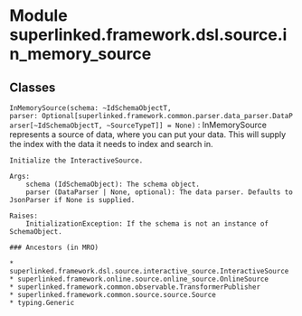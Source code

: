 Module superlinked.framework.dsl.source.in_memory_source
========================================================

Classes
-------

`InMemorySource(schema: ~IdSchemaObjectT, parser: Optional[superlinked.framework.common.parser.data_parser.DataParser[~IdSchemaObjectT, ~SourceTypeT]] = None)`
:   InMemorySource represents a source of data, where you can put your data. This will supply
    the index with the data it needs to index and search in.
    
    Initialize the InteractiveSource.
    
    Args:
        schema (IdSchemaObject): The schema object.
        parser (DataParser | None, optional): The data parser. Defaults to JsonParser if None is supplied.
    
    Raises:
        InitializationException: If the schema is not an instance of SchemaObject.

    ### Ancestors (in MRO)

    * superlinked.framework.dsl.source.interactive_source.InteractiveSource
    * superlinked.framework.online.source.online_source.OnlineSource
    * superlinked.framework.common.observable.TransformerPublisher
    * superlinked.framework.common.source.source.Source
    * typing.Generic